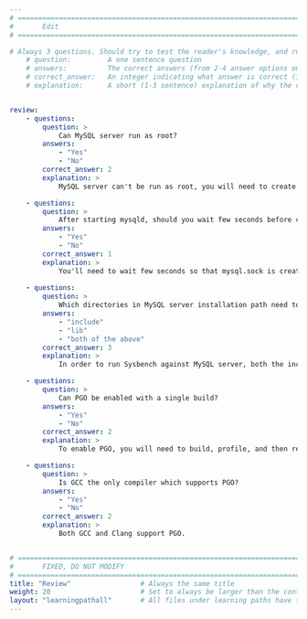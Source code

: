 ```yaml
---
# ================================================================================
#       Edit
# ================================================================================

# Always 3 questions. Should try to test the reader's knowledge, and reinforce the key points you want them to remember.
    # question:         A one sentence question
    # answers:          The correct answers (from 2-4 answer options only). Should be surrounded by quotes.
    # correct_answer:   An integer indicating what answer is correct (index starts from 0)
    # explanation:      A short (1-3 sentence) explanation of why the correct answer is correct. Can add additional context if desired


review:
    - questions:
        question: >
            Can MySQL server run as root?
        answers:
            - "Yes"
            - "No"
        correct_answer: 2                     
        explanation: >
            MySQL server can't be run as root, you will need to create a new user to run MySQL server.

    - questions:
        question: >
            After starting mysqld, should you wait few seconds before creating database?
        answers:
            - "Yes"
            - "No"
        correct_answer: 1
        explanation: >
            You'll need to wait few seconds so that mysql.sock is created.
               
    - questions:
        question: >
            Which directories in MySQL server installation path need to be specified when building Sysbench?
        answers:
            - "include"
            - "lib"
            - "both of the above"
        correct_answer: 3
        explanation: >
            In order to run Sysbench against MySQL server, both the include and the lib directories under the MySQL server installation need to be specified when building Sysbench.

    - questions:
        question: >
            Can PGO be enabled with a single build?
        answers:
            - "Yes"
            - "No"
        correct_answer: 2
        explanation: >
            To enable PGO, you will need to build, profile, and then rebuild with profile data.

    - questions:
        question: >
            Is GCC the only compiler which supports PGO?
        answers:
            - "Yes"
            - "No"
        correct_answer: 2
        explanation: >
            Both GCC and Clang support PGO.


# ================================================================================
#       FIXED, DO NOT MODIFY
# ================================================================================
title: "Review"                 # Always the same title
weight: 20                      # Set to always be larger than the content in this path
layout: "learningpathall"       # All files under learning paths have this same wrapper
---
```

